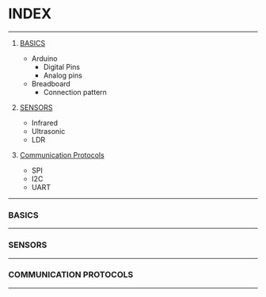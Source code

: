 # INDEX
***
 1) [BASICS](#BASICS)
    *  Arduino
         * Digital Pins
        * Analog pins
    * Breadboard
        * Connection pattern
2) [SENSORS]()
    * Infrared
    * Ultrasonic 
    * LDR

3) [Communication Protocols]()
    * SPI
    * I2C
    * UART
***    
### BASICS
***
### SENSORS
***
### COMMUNICATION PROTOCOLS
***



 
